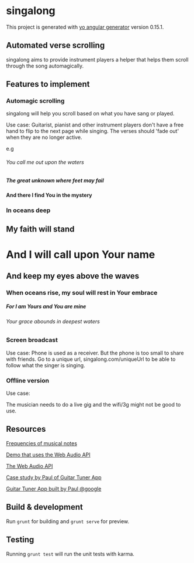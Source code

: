 # singalong

This project is generated with [yo angular generator](https://github.com/yeoman/generator-angular)
version 0.15.1.

## Automated verse scrolling

singalong aims to provide instrument players a helper that helps them scroll through the song automagically.

## Features to implement

### Automagic scrolling

singalong will help you scroll based on what you have sang or played.

Use case:
Guitarist, pianist and other instrument players don't have a free hand to flip to the next page while singing.
The verses should 'fade out' when they are no longer active.

e.g

###### You call me out upon the waters

##### The great unknown where feet may fail
 
#### And there I find You in the mystery

### In oceans deep

## My faith will stand

# And I will call upon Your name

## And keep my eyes above the waves

### When oceans rise, my soul will rest in Your embrace
 
##### For I am Yours and You are mine

###### Your grace abounds in deepest waters



### Screen broadcast

Use case:
Phone is used as a receiver. But the phone is too small to share with friends.
Go to a unique url, singalong.com/uniqueUrl to be able to follow what the singer is singing. 

### Offline version

Use case:

The musician needs to do a live gig and the wifi/3g might not be good to use.

## Resources

[Frequencies of musical notes](http://www.phy.mtu.edu/~suits/notefreqs.html)

[Demo that uses the Web Audio API](https://mdn.github.io/voice-change-o-matic/)

[The Web Audio API](https://developer.mozilla.org/en-US/docs/Web/API/Web_Audio_API)

[Case study by Paul of Guitar Tuner App](https://aerotwist.com/blog/guitar-tuner/)

[Guitar Tuner App built by Paul @google ](https://guitar-tuner.appspot.com/)

## Build & development

Run `grunt` for building and `grunt serve` for preview.

## Testing

Running `grunt test` will run the unit tests with karma.
